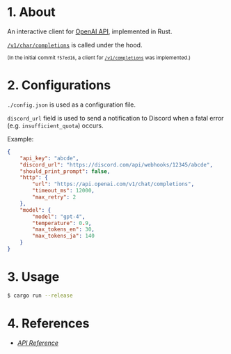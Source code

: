 # 1. About

An interactive client for [OpenAI API](https://openai.com/blog/openai-api), implemented in Rust.

[`/v1/char/completions`](https://platform.openai.com/docs/api-reference/chat/create) is called under the hood.

<sub>(In the initial commit `f57ed16`, a client for [`/v1/completions`](https://platform.openai.com/docs/api-reference/completions) was implemented.)</sub>

# 2. Configurations

`./config.json` is used as a configuration file.

`discord_url` field is used to send a notification to Discord when a fatal error (e.g. `insufficient_quota`) occurs.

Example:
```json
{
    "api_key": "abcde",
    "discord_url": "https://discord.com/api/webhooks/12345/abcde",
    "should_print_prompt": false,
    "http": {
        "url": "https://api.openai.com/v1/chat/completions",
        "timeout_ms": 12000,
        "max_retry": 2
    },
    "model": {
        "model": "gpt-4",
        "temperature": 0.9,
        "max_tokens_en": 30,
        "max_tokens_ja": 140
    }
}
```

# 3. Usage

```bash
$ cargo run --release
```

# 4. References

- [*API Reference*](https://platform.openai.com/docs/api-reference/chat)

<!-- vim: set spell: -->

